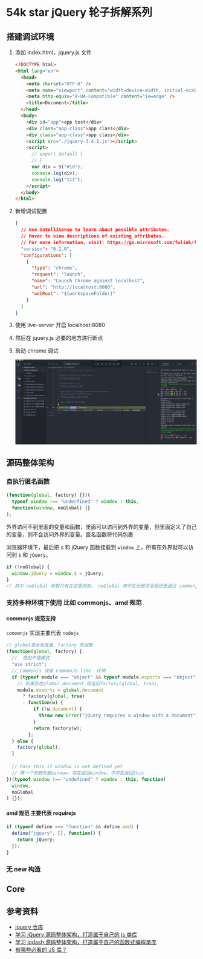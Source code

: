# 54k star jQuery 轮子拆解系列

## 搭建调试环境

1. 添加 index.html，jquery.js 文件

   ```html
   <!DOCTYPE html>
   <html lang="en">
     <head>
       <meta charset="UTF-8" />
       <meta name="viewport" content="width=device-width, initial-scale=1.0" />
       <meta http-equiv="X-UA-Compatible" content="ie=edge" />
       <title>Document</title>
     </head>
     <body>
       <div id="app">app test</div>
       <div class="app-class">app class</div>
       <div class="app-class">app class</div>
       <script src="./jquery-3.4.1.js"></script>
       <script>
         // export default {
         // }
         var div = $("#id");
         console.log(div);
         console.log("111");
       </script>
     </body>
   </html>
   ```

2. 新增调试配置

   ```json
   {
     // Use IntelliSense to learn about possible attributes.
     // Hover to view descriptions of existing attributes.
     // For more information, visit: https://go.microsoft.com/fwlink/?linkid=830387
     "version": "0.2.0",
     "configurations": [
       {
         "type": "chrome",
         "request": "launch",
         "name": "Launch Chrome against localhost",
         "url": "http://localhost:8080",
         "webRoot": "${workspaceFolder}"
       }
     ]
   }
   ```

3. 使用 live-server 开启 localhost:8080

4. 然后在 jquery.js 必要的地方进行断点
5. 启动 chrome 调试

   ![](../.vuepress/public/images/2021-01-26-21-58-07.png)

## 源码整体架构

### 自执行匿名函数

```js
(function(global, factory) {})(
  typeof window !== "underfined" ? window : this,
  function(window, noGlobal) {}
);
```

外界访问不到里面的变量和函数，里面可以访问到外界的变量，但里面定义了自己的变量，则不会访问外界的变量。匿名函数将代码包裹

浏览器环境下，最后把 `$` 和 jQuery 函数挂载到 `window` 上，所有在外界就可以访问到 `$` 和 `jQuery`。

```js
if (!noGlobal) {
  window.jQuery = window.$ = jQuery;
}
// 其中`noGlobal`参数只有在这里用到。 noGlobal 用于区分是否全局还是通过 commonjs 等模块化方案导入
```

### 支持多种环境下使用 比如 commonjs、amd 规范

#### commonjs 规范支持

`comomnjs` 实现主要代表 `nodejs`

```js
// global是全局变量，factory 是函数
(function(global, factory) {
  //  使用严格模式
  "use strict";
  // Commonjs 或者 CommonJS-like  环境
  if (typeof module === "object" && typeof module.exports === "object") {
    // 如果存在global.document 则返回factory(global, true);
    module.exports = global.document
      ? factory(global, true)
      : function(w) {
          if (!w.document) {
            throw new Error("jQuery requires a window with a document");
          }
          return factory(w);
        };
  } else {
    factory(global);
  }

  // Pass this if window is not defined yet
  // 第一个参数判断window，存在返回window，不存在返回this
})(typeof window !== "undefined" ? window : this, function(
  window,
  noGlobal
) {});
```

#### amd 规范 主要代表 requirejs

```js
if (typeof define === "function" && define.amd) {
  define("jquery", [], function() {
    return jQuery;
  });
}
```

### 无 new 构造



## Core

## 参考资料

- [jquery 仓库](https://github.com/lxchuan12/blog/blob/master/docs/jquery/index.html)
- [学习 jQuery 源码整体架构，打造属于自己的 js 类库](https://lxchuan12.gitee.io/jquery/)
- [学习 lodash 源码整体架构，打造属于自己的函数式编程类库](https://zhuanlan.zhihu.com/p/82155060)
- [有哪些必看的 JS 库？](https://www.zhihu.com/question/429436558/answer/1575251772)

